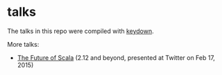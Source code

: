 talks
=====

The talks in this repo were compiled with [keydown](https://github.com/infews/keydown/).

More talks:
  - [The Future of Scala](https://adriaanm.github.io/reveal.js/scala-next.html) (2.12 and beyond, presented at Twitter on Feb 17, 2015)

